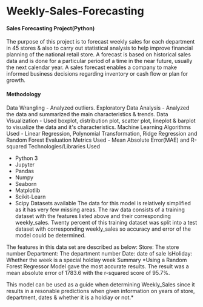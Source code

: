 # Weekly-Sales-Forecasting


#### Sales Forecasting Project(Python)
The purpose of this project is to forecast weekly sales for each department in 45 stores & also to carry out statistical analysis to help improve financial planning of the national retail store. A forecast is based on historical sales data and is done for a particular period of a time in the near future, usually the next calendar year. A sales forecast enables a company to make informed business decisions regarding inventory or cash flow or plan for growth.

#### Methodology
Data Wrangling - Analyzed outliers.
Exploratory Data Analysis - Analyzed the data and summarized the main characteristics & trends.
Data Visualization - Used boxplot, distribution plot, scatter plot, lineplot & barplot to visualize the data and it's characteristics.
Machine Learning Algorithms Used - Linear Regression, Polynomial Transformation, Ridge Regression and Random Forest
Evaluation Metrics Used - Mean Absolute Error(MAE) and R-squared
Technologies/Libraries Used
 - Python 3
 - Jupyter
 - Pandas
 - Numpy
 - Seaborn
 - Matplotlib
 - Scikit-Learn
 - Scipy
Datasets available
The data for this model is relatively simplified as it has very few missing areas. The raw data consists of a training dataset with the features listed above and their corresponding weekly_sales. Twenty percent of this training dataset was split into a test dataset with corresponding weekly_sales so accuracy and error of the model could be determined.

The features in this data set are described as below:
Store: The store number
Department: The department number
Date: date of sale
IsHoliday: Whether the week is a special holdiay week
Summary
*Using a Random Forest Regressor Model gave the most accurate results. The result was a mean absolute error of 1783.6 with the r-squared score of 95.7%.

This model can be used as a guide when determining Weekly_Sales since it results in a resonable predictions when given information on years of store, department, dates & whether it is a holdiay or not.*
